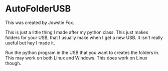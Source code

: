 # AutoFolderUSB
This was created by Jowstin Fox.

This is just a little thing I made after my python class. This just makes folders for your USB, that I usually make when I get a new USB. It isn't really useful but hey I made it.


Run the python program in the USB that you want to creates the folders in.
This may work on both Linux and Windows.
This does work on Linux though.
